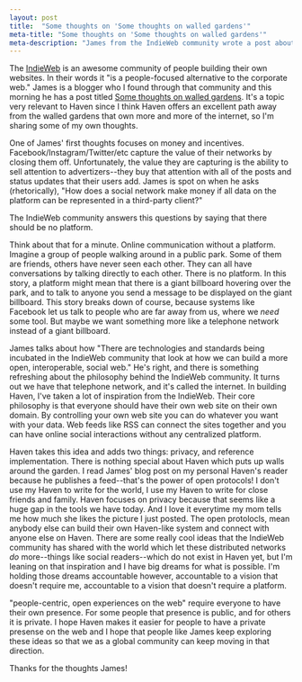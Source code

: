 ```yaml
---
layout: post
title:  "Some thoughts on 'Some thoughts on walled gardens'"
meta-title: "Some thoughts on 'Some thoughts on walled gardens'"
meta-description: "James from the IndieWeb community wrote a post about Walled Gardens.  It's a great topic, and one that is particularly relevant to Haven's mission."
---
```

The [IndieWeb](https://indieweb.org/) is an awesome community of people building their own websites.  In their words it "is a people-focused alternative to the corporate web."  James is a blogger who I found through that community and this morning he has a post titled [Some thoughts on walled gardens](https://jamesg.blog/2022/06/07/walled-gardens/).  It's a topic very relevant to Haven since I think Haven offers an excellent path away from the walled gardens that own more and more of the internet, so I'm sharing some of my own thoughts.

One of James' first thoughts focuses on money and incentives.  Facebook/Instagram/Twitter/etc capture the value of their networks by closing them off.  Unfortunately, the value they are capturing is the ability to sell attention to advertizers--they buy that attention with all of the posts and status updates that their users add.  James is spot on when he asks (rhetorically), "How does a social network make money if all data on the platform can be represented in a third-party client?"

The IndieWeb community answers this questions by saying that there should be no platform.  

Think about that for a minute.  Online communication without a platform.  Imagine a group of people walking around in a public park.  Some of them are friends, others have never seen each other.  They can all have conversations by talking directly to each other.  There is no platform.  In this story, a platform might mean that there is a giant billboard hovering over the park, and to talk to anyone you send a message to be displayed on the giant billboard.  This story breaks down of course, because systems like Facebook let us talk to people who are far away from us, where we _need_ some tool.  But maybe we want something more like a telephone network instead of a giant billboard.

James talks about how "There are technologies and standards being incubated in the IndieWeb community that look at how we can build a more open, interoperable, social web."  He's right, and there is something refreshing about the philosophy behind the IndieWeb community.  It turns out we have that telephone network, and it's called the internet.  In building Haven, I've taken a lot of inspiration from the IndieWeb.  Their core philosophy is that everyone should have their own web site on their own domain.  By controlling your own web site you can do whatever you want with your data.  Web feeds like RSS can connect the sites together and you can have online social interactions without any centralized platform.

Haven takes this idea and adds two things: privacy, and reference implementation.  There is nothing special about Haven which puts up walls around the garden.  I read James' blog post on my personal Haven's reader because he publishes a feed--that's the power of open protocols!  I don't use my Haven to write for the world, I use my Haven to write for close friends and family.  Haven focuses on privacy because that seems like a huge gap in the tools we have today. And I love it everytime my mom tells me how much she likes the picture I just posted. The open protolocls, mean anybody else can build their own Haven-like system and connect with anyone else on Haven.  There are some really cool ideas that the IndieWeb community has shared with the world which let these distributed networks _do_ more--things like social readers--which do not exist in Haven yet, but I'm leaning on that inspiration and I have big dreams for what is possible.  I'm holding those dreams accountable however, accountable to a vision that doesn't require me, accountable to a vision that doesn't require a platform.

"people-centric, open experiences on the web" require everyone to have their own presence.  For some people that presence is public, and for others it is private.  I hope Haven makes it easier for people to have a private presense on the web and I hope that people like James keep exploring these ideas so that we as a global community can keep moving in that direction.

Thanks for the thoughts James!

